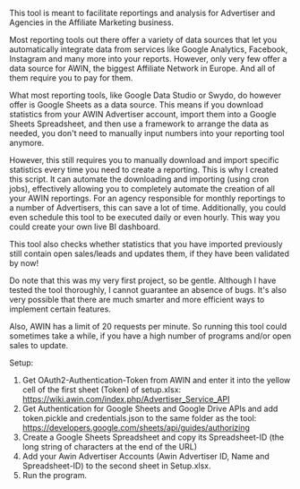 This tool is meant to facilitate reportings and analysis for Advertiser and Agencies in the Affiliate Marketing business.

Most reporting tools out there offer a variety of data sources that let you  automatically integrate data from services like Google Analytics, Facebook, Instagram and many more into your reports.
However, only very few offer a data source for AWIN, the biggest Affiliate Network in Europe. And all of them require you to pay for them. 

What most reporting tools, like Google Data Studio or Swydo, do however offer is Google Sheets as a data source. This means if you download statistics from your AWIN Advertiser account, import them into a Google Sheets Spreadsheet, and then use a framework to arrange the data as needed, you don't need to manually input numbers into your reporting tool anymore.

However, this still requires you to manually download and import specific statistics every time you need to create a reporting. This is why I created this script. It can automate the downloading and importing (using cron jobs), effectively allowing you to completely automate the creation of all your AWIN reportings. For an agency responsible for monthly reportings to a number of Advertisers, this can save a lot of time. Additionally, you could even schedule this tool to be executed daily or even hourly. This way you could create your own live BI dashboard.

This tool also checks whether statistics that you have imported previously still contain open sales/leads and updates them, if they have been validated by now!

Do note that this was my very first project, so be gentle. Although I have tested the tool thoroughly, I cannot guarantee an absence of bugs. It's also very possible that there are much smarter and more efficient ways to implement certain features.

Also, AWIN has a limit of 20 requests per minute. So running this tool could sometimes take a while, if you have a high number of programs and/or open sales to update.

Setup:
1. Get OAuth2-Authentication-Token from AWIN and enter it into the yellow cell of the first sheet (Token) of setup.xlsx: https://wiki.awin.com/index.php/Advertiser_Service_API
2. Get Authentication for Google Sheets and Google Drive APIs and add token.pickle and credentials.json to the same folder as the tool: https://developers.google.com/sheets/api/guides/authorizing
3. Create a Google Sheets Spreadsheet and copy its Spreadsheet-ID (the long string of characters at the end of the URL)
3. Add your Awin Advertiser Accounts (Awin Advertiser ID, Name and Spreadsheet-ID) to the second sheet in Setup.xlsx.
4. Run the program.
